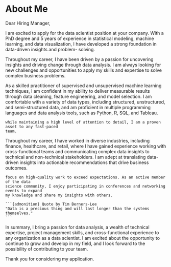 # About Me
Dear Hiring Manager,

I am excited to apply for the data scientist position at your company. With a PhD degree
and 5 years of experience in statistical modeling, machine learning, and data 
visualization, I have developed a strong foundation in data-driven insights and problem-
solving.

Throughout my career, I have been driven by a passion for uncovering insights and driving
change through data analysis. I am always looking for new challenges and opportunities to
apply my skills and expertise to solve complex business problems.

As a skilled practitioner of supervised and unsupervised machine learning techniques, I
am confident in my ability to deliver measurable results through data cleaning, feature
engineering, and model selection. I am comfortable with a variety of data types, including
structured, unstructured, and semi-structured data, and am proficient in
multiple programming languages and data analysis tools, such as Python, R, SQL, and Tableau.

```{warning} With my ability to work under pressure and manage multiple projects simultaneously 
while maintaining a high level of attention to detail, I am a proven asset to any fast-paced 
team.
```

Throughout my career, I have worked in diverse industries, including finance, healthcare, 
and retail, where I have gained experience working with cross-functional teams and
communicating complex data insights to technical and non-technical stakeholders. I am 
adept at translating data-driven insights into actionable recommendations that drive 
business outcomes.

```{note} As a committed project manager, I have led cross-functional teams and maintained a 
focus on high-quality work to exceed expectations. As an active member of the data 
science community, I enjoy participating in conferences and networking events to expand 
my knowledge and share my insights with others.
```

```` {margin}
```{admonition} Quote by Tim Berners-Lee
"Data is a precious thing and will last longer than the systems themselves."
```
````

In summary, I bring a passion for data analysis, a wealth of technical expertise, project 
management skills, and cross-functional experience to any organization as a data 
scientist. I am excited about the opportunity to continue to grow and develop in my field, 
and I look forward to the possibility of contributing to your team.

Thank you for considering my application.
